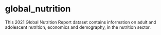 # global_nutrition
This 2021 Global Nutrition Report dataset contains information on adult and adolescent nutrition, economics and demography, in the nutrition sector.
